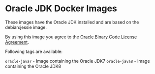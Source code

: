 # Oracle JDK Docker Images

These images have the Oracle JDK installed and are based on the debian:jessie image.

By using this image you agree to the [Oracle Binary Code License Agreement](http://www.oracle.com/technetwork/java/javase/terms/license/index.html).

Following tags are available:

`oracle-java7` - Image containing the Oracle JDK7
`oracle-java8` - Image containing the Oracle JDK8

